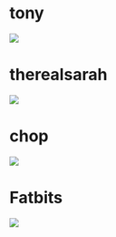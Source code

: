 # tony 
![](https://i.imgur.com/n18klnc.jpg)


# therealsarah
![](https://i.imgur.com/Dynntu4.png)


# chop
![](https://i.imgur.com/GDk7mmQ.jpg)


# Fatbits
![](https://i.imgur.com/qg9NpkA.jpg)